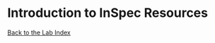 # Introduction to InSpec Resources

[Back to the Lab Index](../README.md#cooking-up-compliance---workshop)

